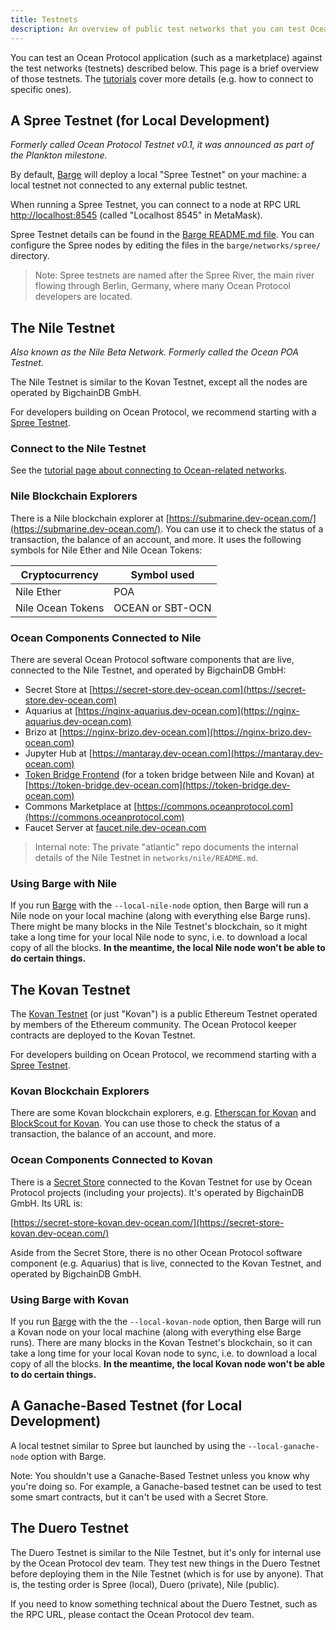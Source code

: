 ```yaml
---
title: Testnets
description: An overview of public test networks that you can test Ocean Protocol applications against.
---
```


You can test an Ocean Protocol application (such as a marketplace) against the test networks (testnets) described below. This page is a brief overview of those testnets. The [tutorials](/tutorials/) cover more details (e.g. how to connect to specific ones).

## A Spree Testnet (for Local Development)

_Formerly called Ocean Protocol Testnet v0.1, it was announced as part of the Plankton milestone._

By default, [Barge](https://github.com/oceanprotocol/barge) will deploy a local "Spree Testnet" on your machine: a local testnet not connected to any external public testnet.

When running a Spree Testnet, you can connect to a node at RPC URL [http://localhost:8545](http://localhost:8545) (called "Localhost 8545" in MetaMask).

Spree Testnet details can be found in the [Barge README.md file](https://github.com/oceanprotocol/barge#spree-network). You can configure the Spree nodes by editing the files in the `barge/networks/spree/` directory.

> Note: Spree testnets are named after the Spree River, the main river flowing through Berlin, Germany, where many Ocean Protocol developers are located.

## The Nile Testnet

_Also known as the Nile Beta Network. Formerly called the Ocean POA Testnet._

The Nile Testnet is similar to the Kovan Testnet, except all the nodes are operated by BigchainDB GmbH.

For developers building on Ocean Protocol, we recommend starting with a [Spree Testnet](#a-spree-testnet-for-local-development).

### Connect to the Nile Testnet

See the [tutorial page about connecting to Ocean-related networks](/tutorials/connect-to-networks/#connect-to-the-nile-testnet).

### Nile Blockchain Explorers

There is a Nile blockchain explorer at [https://submarine.dev-ocean.com/](https://submarine.dev-ocean.com/). You can use it to check the status of a transaction, the balance of an account, and more. It uses the following symbols for Nile Ether and Nile Ocean Tokens:

| Cryptocurrency    | Symbol used      |
| ----------------- | ---------------- |
| Nile Ether        | POA              |
| Nile Ocean Tokens | OCEAN or SBT-OCN |

### Ocean Components Connected to Nile

There are several Ocean Protocol software components that are live, connected to the Nile Testnet, and operated by BigchainDB GmbH:

- Secret Store at [https://secret-store.dev-ocean.com](https://secret-store.dev-ocean.com)
- Aquarius at [https://nginx-aquarius.dev-ocean.com](https://nginx-aquarius.dev-ocean.com)
- Brizo at [https://nginx-brizo.dev-ocean.com](https://nginx-brizo.dev-ocean.com)
- Jupyter Hub at [https://mantaray.dev-ocean.com](https://mantaray.dev-ocean.com)
- [Token Bridge Frontend](https://github.com/oceanprotocol/bridge-ui) (for a token bridge between Nile and Kovan) at [https://token-bridge.dev-ocean.com](https://token-bridge.dev-ocean.com)
- Commons Marketplace at [https://commons.oceanprotocol.com](https://commons.oceanprotocol.com)
- Faucet Server at [faucet.nile.dev-ocean.com](https://faucet.nile.dev-ocean.com)

> Internal note: The private "atlantic" repo documents the internal details of the Nile Testnet in `networks/nile/README.md`.

### Using Barge with Nile

If you run [Barge](https://github.com/oceanprotocol/barge) with the `--local-nile-node` option, then Barge will run a Nile node on your local machine (along with everything else Barge runs). There might be many blocks in the Nile Testnet's blockchain, so it might take a long time for your local Nile node to sync, i.e. to download a local copy of all the blocks. **In the meantime, the local Nile node won't be able to do certain things.**

## The Kovan Testnet

The [Kovan Testnet](https://github.com/kovan-testnet/proposal) (or just "Kovan") is a public Ethereum Testnet operated by members of the Ethereum community.
The Ocean Protocol keeper contracts are deployed to the Kovan Testnet.

For developers building on Ocean Protocol, we recommend starting with a [Spree Testnet](#a-spree-testnet-for-local-development).

### Kovan Blockchain Explorers

There are some Kovan blockchain explorers, e.g. [Etherscan for Kovan](https://kovan.etherscan.io/) and [BlockScout for Kovan](https://blockscout.com/eth/kovan). You can use those to check the status of a transaction, the balance of an account, and more.

### Ocean Components Connected to Kovan

There is a [Secret Store](/concepts/components/#secret-store) connected to the Kovan Testnet for use by Ocean Protocol projects (including your projects). It's operated by BigchainDB GmbH. Its URL is:

[https://secret-store-kovan.dev-ocean.com/](https://secret-store-kovan.dev-ocean.com/)

Aside from the Secret Store, there is no other Ocean Protocol software component (e.g. Aquarius) that is live, connected to the Kovan Testnet, and operated by BigchainDB GmbH.

### Using Barge with Kovan

If you run [Barge](https://github.com/oceanprotocol/barge) with the the `--local-kovan-node` option, then Barge will run a Kovan node on your local machine (along with everything else Barge runs). There are many blocks in the Kovan Testnet's blockchain, so it can take a long time for your local Kovan node to sync, i.e. to download a local copy of all the blocks. **In the meantime, the local Kovan node won't be able to do certain things.**

## A Ganache-Based Testnet (for Local Development)

A local testnet similar to Spree but launched by using the `--local-ganache-node` option with Barge.

Note: You shouldn't use a Ganache-Based Testnet unless you know why you're doing so. For example, a Ganache-based testnet can be used to test some smart contracts, but it can't be used with a Secret Store.

## The Duero Testnet

The Duero Testnet is similar to the Nile Testnet, but it's only for internal use by the Ocean Protocol dev team. They test new things in the Duero Testnet before deploying them in the Nile Testnet (which is for use by anyone). That is, the testing order is Spree (local), Duero (private), Nile (public).

If you need to know something technical about the Duero Testnet, such as the RPC URL, please contact the Ocean Protocol dev team.

